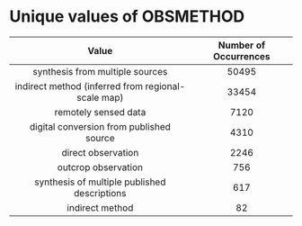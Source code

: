 
Unique values of OBSMETHOD
==========================

|Value|Number of Occurrences|
| :---: | :---: |
|synthesis from multiple sources|50495|
|indirect method (inferred from regional-scale map)|33454|
|remotely sensed data|7120|
|digital conversion from published source|4310|
|direct observation|2246|
|outcrop observation|756|
|synthesis of multiple published descriptions|617|
|indirect method|82|
